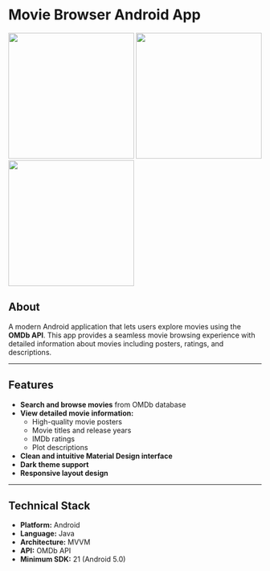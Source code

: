 # Movie Browser Android App
<img src="https://github.com/user-attachments/assets/c7eb51f0-a310-43e2-9b84-6bcadb3bfb98" width="250" />
<img src="https://github.com/user-attachments/assets/cdb650b5-5033-4100-8df1-d4a35ad32da8" width="250" />
<img src="https://github.com/user-attachments/assets/ccaf02e2-3001-4534-a3c5-4f4bf1709908" width="250" />

## **About**
A modern Android application that lets users explore movies using the **OMDb API**. This app provides a seamless movie browsing experience with detailed information about movies including posters, ratings, and descriptions.

---

## **Features**
- **Search and browse movies** from OMDb database  
- **View detailed movie information:**
  - High-quality movie posters  
  - Movie titles and release years  
  - IMDb ratings  
  - Plot descriptions  
- **Clean and intuitive Material Design interface**  
- **Dark theme support**  
- **Responsive layout design**  

---

## **Technical Stack**
- **Platform:** Android  
- **Language:** Java  
- **Architecture:** MVVM  
- **API:** OMDb API  
- **Minimum SDK:** 21 (Android 5.0)  
